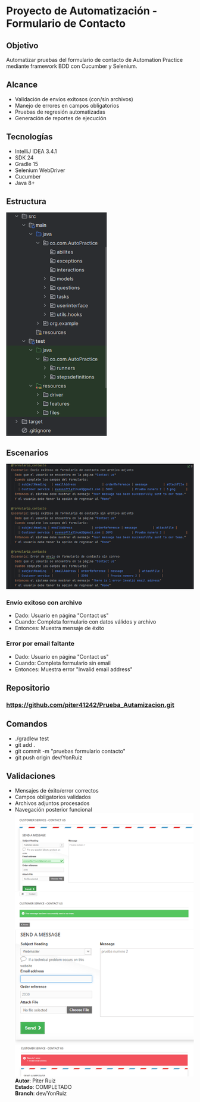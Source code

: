 # Proyecto de Automatización - Formulario de Contacto

## Objetivo
Automatizar pruebas del formulario de contacto de Automation Practice mediante framework BDD con Cucumber y Selenium.

## Alcance
- Validación de envíos exitosos (con/sin archivos)
- Manejo de errores en campos obligatorios
- Pruebas de regresión automatizadas
- Generación de reportes de ejecución

## Tecnologías
- IntelliJ IDEA 3.4.1
- SDK 24
- Gradle 15
- Selenium WebDriver
- Cucumber
- Java 8+

## Estructura
![Estructura.png](src/test/resources/files/Estructura.png)
## Escenarios
![Escenarios.png](src/test/resources/files/Escenarios.png)
### Envío exitoso con archivo
- Dado: Usuario en página "Contact us"
- Cuando: Completa formulario con datos válidos y archivo
- Entonces: Muestra mensaje de éxito

### Error por email faltante
- Dado: Usuario en página "Contact us"
- Cuando: Completa formulario sin email
- Entonces: Muestra error "Invalid email address"
## Repositorio
### https://github.com/piter41242/Prueba_Autamizacion.git
## Comandos
- ./gradlew test
- git add .
- git commit -m "pruebas formulario contacto"
- git push origin dev/YonRuiz

## Validaciones
- Mensajes de éxito/error correctos
- Campos obligatorios validados
- Archivos adjuntos procesados
- Navegación posterior funcional
![Captura1.png](src/test/resources/files/Captura1.png)
![Captura2.png](src/test/resources/files/Captura2.png)
![Captura3.png](src/test/resources/files/Captura3.png)
![Captura4.png](src/test/resources/files/Captura4.png)
**Autor**: Piter Ruiz  
**Estado**: COMPLETADO  
**Branch**: dev/YonRuiz